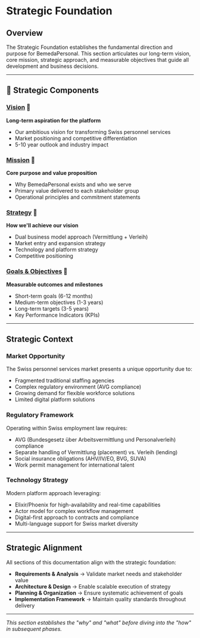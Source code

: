 # Strategic Foundation

## Overview

The Strategic Foundation establishes the fundamental direction and purpose for BemedaPersonal. This section articulates our long-term vision, core mission, strategic approach, and measurable objectives that guide all development and business decisions.

---

## 🎯 Strategic Components

### [Vision](vision.md) 📝
**Long-term aspiration for the platform**
- Our ambitious vision for transforming Swiss personnel services
- Market positioning and competitive differentiation
- 5-10 year outlook and industry impact

### [Mission](mission.md) 📝  
**Core purpose and value proposition**
- Why BemedaPersonal exists and who we serve
- Primary value delivered to each stakeholder group
- Operational principles and commitment statements

### [Strategy](strategy.md) 📝
**How we'll achieve our vision**
- Dual business model approach (Vermittlung + Verleih)
- Market entry and expansion strategy
- Technology and platform strategy
- Competitive positioning

### [Goals & Objectives](goals-objectives.md) 📝
**Measurable outcomes and milestones**
- Short-term goals (6-12 months)
- Medium-term objectives (1-3 years)  
- Long-term targets (3-5 years)
- Key Performance Indicators (KPIs)

---

## Strategic Context

### Market Opportunity
The Swiss personnel services market presents a unique opportunity due to:
- Fragmented traditional staffing agencies
- Complex regulatory environment (AVG compliance)
- Growing demand for flexible workforce solutions
- Limited digital platform solutions

### Regulatory Framework
Operating within Swiss employment law requires:
- AVG (Bundesgesetz über Arbeitsvermittlung und Personalverleih) compliance
- Separate handling of Vermittlung (placement) vs. Verleih (lending)
- Social insurance obligations (AHV/IV/EO, BVG, SUVA)
- Work permit management for international talent

### Technology Strategy
Modern platform approach leveraging:
- Elixir/Phoenix for high-availability and real-time capabilities
- Actor model for complex workflow management
- Digital-first approach to contracts and compliance
- Multi-language support for Swiss market diversity

---

## Strategic Alignment

All sections of this documentation align with the strategic foundation:

- **Requirements & Analysis** → Validate market needs and stakeholder value
- **Architecture & Design** → Enable scalable execution of strategy
- **Planning & Organization** → Ensure systematic achievement of goals
- **Implementation Framework** → Maintain quality standards throughout delivery

---

*This section establishes the "why" and "what" before diving into the "how" in subsequent phases.*